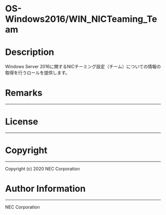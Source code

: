 OS-Windows2016/WIN_NICTeaming_Team
=======================================================
# Description
Windows Server 2016に関するNICチーミング設定（チーム）についての情報の取得を行うロールを提供します。

# Remarks
-------

# License
-------

# Copyright
---------
Copyright (c) 2020 NEC Corporation

# Author Information
------------------
NEC Corporation
